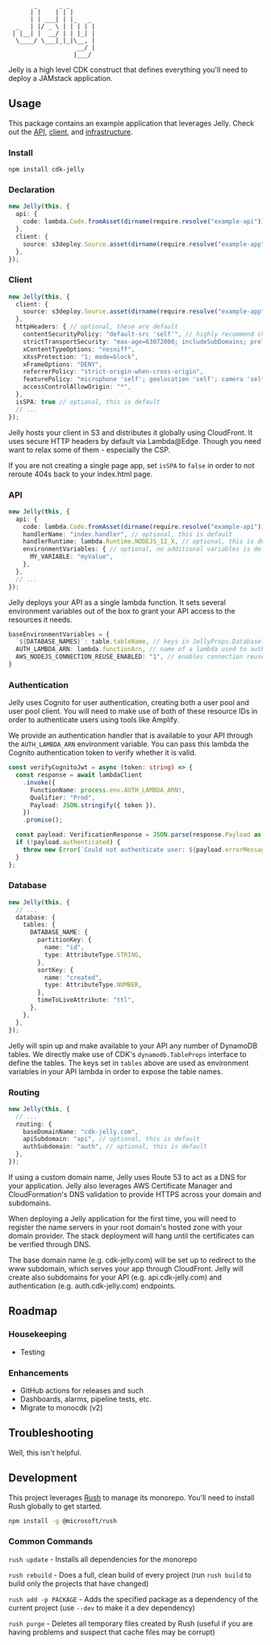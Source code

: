 ```
       _      _ _
      | |    | | |
      | | ___| | |_   _
  _   | |/ _ \ | | | | |
 | |__| |  __/ | | |_| |
  \____/ \___|_|_|\__, |
                   __/ |
                  |___/
```

Jelly is a high level CDK construct that defines everything you'll need to deploy a JAMstack application.

## Usage

This package contains an example application that leverages Jelly.
Check out the [API][1], [client][2], and [infrastructure][3].

[1]: example/api
[2]: example/app
[3]: example/infrastructure

### Install

```
npm install cdk-jelly
```

### Declaration

```typescript
new Jelly(this, {
  api: {
    code: lambda.Code.fromAsset(dirname(require.resolve("example-api"))),
  },
  client: {
    source: s3deploy.Source.asset(dirname(require.resolve("example-app"))),
  },
});
```

### Client

```typescript
new Jelly(this, {
  client: {
    source: s3deploy.Source.asset(dirname(require.resolve("example-app"))),
  },
  httpHeaders: { // optional, these are default
    contentSecurityPolicy: "default-src 'self'", // highly recommend changing this default
    strictTransportSecurity: "max-age=63072000; includeSubDomains; preload",
    xContentTypeOptions: "nosniff",
    xXssProtection: "1; mode=block",
    xFrameOptions: "DENY",
    referrerPolicy: "strict-origin-when-cross-origin",
    featurePolicy: "microphone 'self'; geolocation 'self'; camera 'self'",
    accessControlAllowOrigin: "*",
  },
  isSPA: true // optional, this is default
  // ...
});
```

Jelly hosts your client in S3 and distributes it globally using CloudFront. It uses secure HTTP headers by default via Lambda@Edge. Though you need want to relax some of them - especially the CSP.

If you are not creating a single page app, set `isSPA` to `false` in order to not reroute 404s back to your index.html page. 

### API

```typescript
new Jelly(this, {
  api: {
    code: lambda.Code.fromAsset(dirname(require.resolve("example-api"))),
    handlerName: "index.handler", // optional, this is default
    handlerRuntime: lambda.Runtime.NODEJS_12_X, // optional, this is default
    environmentVariables: { // optional, no additional variables is default
      MY_VARIABLE: "myValue",
    },
  },
  // ...
});
```

Jelly deploys your API as a single lambda function. It sets several environment variables out of the box to grant your API access to the resources it needs.

```typescript
baseEnvironmentVariables = {
  `${DATABASE_NAMES}`: table.tableName, // keys in JellyProps.Database.tables mapped to their corresponding table names
  AUTH_LAMBDA_ARN: lambda.functionArn, // name of a lambda used to authenticate users
  AWS_NODEJS_CONNECTION_REUSE_ENABLED: "1", // enables connection reuse in Node.js functions
}
```

### Authentication

Jelly uses Cognito for user authentication, creating both a user pool and user pool client. You will need to make use of both of these resource IDs in order to authenticate users using tools like Amplify.

We provide an authentication handler that is available to your API through the `AUTH_LAMBDA_ARN` environment variable. You can pass this lambda the Cognito authentication token to verify whether it is valid.

```typescript
const verifyCognitoJwt = async (token: string) => {
  const response = await lambdaClient
    .invoke({
      FunctionName: process.env.AUTH_LAMBDA_ARN!,
      Qualifier: "Prod",
      Payload: JSON.stringify({ token }),
    })
    .promise();

  const payload: VerificationResponse = JSON.parse(response.Payload as string);
  if (!payload.authenticated) {
    throw new Error(`Could not authenticate user: ${payload.errorMessage}`);
  }
};
```

### Database

```typescript
new Jelly(this, {
  // ...
  database: {
    tables: {
      DATABASE_NAME: {
        partitionKey: {
          name: "id",
          type: AttributeType.STRING,
        },
        sortKey: {
          name: "created",
          type: AttributeType.NUMBER,
        },
        timeToLiveAttribute: "ttl",
      },
    },
  },
});
```

Jelly will spin up and make available to your API any number of DynamoDB tables. We directly make use of CDK's `dynamodb.TableProps` interface to define the tables. The keys set in `tables` above are used as environment variables in your API lambda in order to expose the table names.

### Routing

```typescript
new Jelly(this, {
  // ...
  routing: {
    baseDomainName: "cdk-jelly.com",
    apiSubdomain: "api", // optional, this is default
    authSubdomain: "auth", // optional, this is default
  },
});
```

If using a custom domain name, Jelly uses Route 53 to act as a DNS for your application.
Jelly also leverages AWS Certificate Manager and CloudFormation's DNS validation to provide HTTPS across your domain and subdomains.

When deploying a Jelly application for the first time, you will need to register the name servers in your root domain's hosted zone with your domain provider. The stack deployment will hang until the certificates can be verified through DNS.

The base domain name (e.g. cdk-jelly.com) will be set up to redirect to the www subdomain, which serves your app through CloudFront. Jelly will create also subdomains for your API (e.g. api.cdk-jelly.com) and authentication (e.g. auth.cdk-jelly.com) endpoints.

## Roadmap

### Housekeeping

- Testing

### Enhancements

- GitHub actions for releases and such
- Dashboards, alarms, pipeline tests, etc.
- Migrate to monocdk (v2)

## Troubleshooting

Well, this isn't helpful.

## Development

This project leverages [Rush][4] to manage its monorepo. You'll need to install Rush globally to get started.

```bash
npm install -g @microsoft/rush
```

[4]: https://rushjs.io/

### Common Commands

`rush update` - Installs all dependencies for the monorepo

`rush rebuild` - Does a full, clean build of every project
(run `rush build` to build only the projects that have changed)

`rush add -p PACKAGE` - Adds the specified package as a dependency of the current project
(use `--dev` to make it a dev dependency)

`rush purge` - Deletes all temporary files created by Rush
(useful if you are having problems and suspect that cache files may be corrupt)